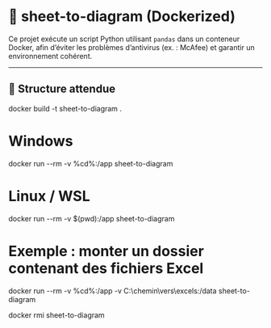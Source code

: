 # 🧩 sheet-to-diagram (Dockerized)

Ce projet exécute un script Python utilisant `pandas` dans un conteneur Docker, afin d’éviter les problèmes d’antivirus (ex. : McAfee) et garantir un environnement cohérent.

---

## 📁 Structure attendue



docker build -t sheet-to-diagram .


# Windows
docker run --rm -v %cd%:/app sheet-to-diagram

# Linux / WSL
docker run --rm -v $(pwd):/app sheet-to-diagram


# Exemple : monter un dossier contenant des fichiers Excel
docker run --rm -v %cd%:/app -v C:\chemin\vers\excels:/data sheet-to-diagram

docker rmi sheet-to-diagram

